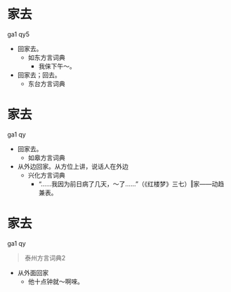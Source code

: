 # 家去
ga1 qy5
+ 回家去。
  * 如东方言词典
    - 我俫下午～。
+ 回家去；回去。
  * 东台方言词典

# 家去
ga1 qy
+ 回家去。
  * 如皋方言词典
+ 从外边回家。从方位上讲，说话人在外边
  * 兴化方言词典
    - “……我因为前日病了几天，～了……”（《红楼梦》三七）‖家——动趋兼表。


# 家去
ga1 qy
> 泰州方言词典2
- 从外面回家
  - 他十点钟就～啊唻。
